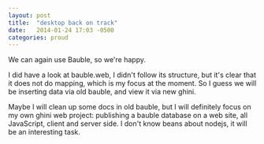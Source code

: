 ```yaml
---
layout: post
title:  "desktop back on track"
date:   2014-01-24 17:03 -0500
categories: proud
---
```


We can again use Bauble, so we're happy.

I did have a look at bauble.web, I didn't follow its structure, but it's
clear that it does not do mapping, which is my focus at the moment.  So I
guess we will be inserting data via old bauble, and view it via new ghini.

Maybe I will clean up some docs in old bauble, but I will definitely focus
on my own ghini web project: publishing a bauble database on a web site, all
JavaScript, client and server side.  I don't know beans about nodejs, it
will be an interesting task.
